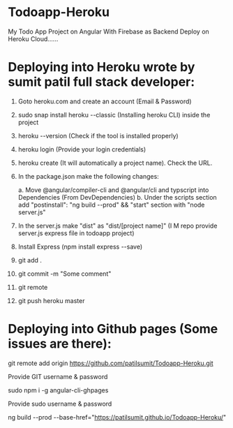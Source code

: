 # Todoapp-Heroku
My Todo App Project on Angular With Firebase as Backend Deploy on Heroku Cloud......    

Deploying into Heroku wrote by sumit patil full stack developer:
======================

1. Goto heroku.com and create an account (Email & Password)

2. sudo snap install heroku --classic (Installing heroku CLI) inside the project

3. heroku --version (Check if the tool is installed properly)

4. heroku login (Provide your login credentials)

5. heroku create (It will automatically a project name). Check the URL. 

6. In the package.json make the following changes:

    a. Move @angular/compiler-cli and @angular/cli and typscript into Dependencies (From DevDependencies)
    b. Under the scripts section add "postinstall": "ng build --prod" && 
    "start" section with "node server.js"

7. In the server.js make "dist" as "dist/[project name]" (I M repo provide server.js express file in todoapp project)

8. Install Express (npm install express --save)

9. git add . 

10. git commit -m "Some comment"

11. git remote 

12. git push heroku master


Deploying into Github pages (Some issues are there):
=====================================================

git remote add origin https://github.com/patilsumit/Todoapp-Heroku.git

Provide GIT username & password 

sudo npm i -g angular-cli-ghpages 

Provide sudo username & password 

ng build --prod --base-href="https://patilsumit.github.io/Todoapp-Heroku/"

